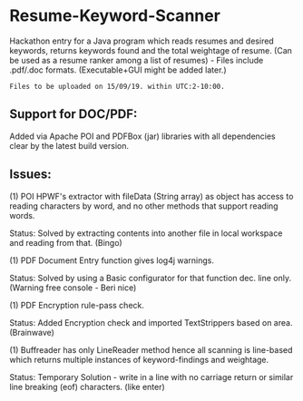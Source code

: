 # Resume-Keyword-Scanner
Hackathon entry for a Java program which reads resumes and desired keywords, returns keywords found and the total weightage of resume. (Can be used as a resume ranker among a list of resumes) - Files include .pdf/.doc formats. (Executable+GUI might be added later.)

```
Files to be uploaded on 15/09/19. within UTC:2-10:00.
```

Support for DOC/PDF:
---
Added via Apache POI and PDFBox (jar) libraries with all dependencies clear by the latest build version. 

Issues:
---
(1) POI HPWF's extractor with fileData (String array) as object has access to reading characters by word, and no other methods that support reading words.

Status: Solved by extracting contents into another file in local workspace and reading from that. (Bingo)

(1) PDF Document Entry function gives log4j warnings. 

Status: Solved by using a Basic configurator for that function dec. line only. (Warning free console - Beri nice)

(1) PDF Encryption rule-pass check.

Status: Added Encryption check and imported TextStrippers based on area. (Brainwave)

(1) Buffreader has only LineReader method hence all scanning is line-based which returns multiple instances of keyword-findings and weightage.

Status: Temporary Solution - write in a line with no carriage return or similar line breaking (eof) characters. (like enter)
